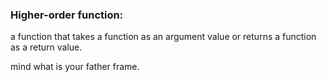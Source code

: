 ### Higher-order function:

a function that takes a function as an argument value or returns a function as a return value.

mind what is your father frame.

